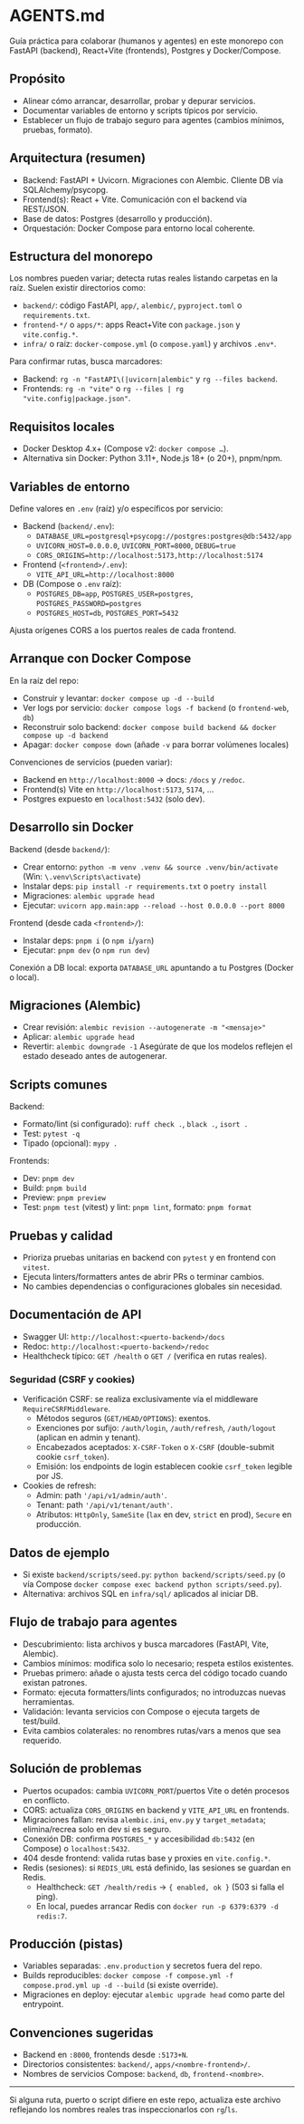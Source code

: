 # AGENTS.md

Guía práctica para colaborar (humanos y agentes) en este monorepo con FastAPI (backend), React+Vite (frontends), Postgres y Docker/Compose.

## Propósito
- Alinear cómo arrancar, desarrollar, probar y depurar servicios.
- Documentar variables de entorno y scripts típicos por servicio.
- Establecer un flujo de trabajo seguro para agentes (cambios mínimos, pruebas, formato).

## Arquitectura (resumen)
- Backend: FastAPI + Uvicorn. Migraciones con Alembic. Cliente DB vía SQLAlchemy/psycopg.
- Frontend(s): React + Vite. Comunicación con el backend vía REST/JSON.
- Base de datos: Postgres (desarrollo y producción).
- Orquestación: Docker Compose para entorno local coherente.

## Estructura del monorepo
Los nombres pueden variar; detecta rutas reales listando carpetas en la raíz.
Suelen existir directorios como:
- `backend/`: código FastAPI, `app/`, `alembic/`, `pyproject.toml` o `requirements.txt`.
- `frontend-*/` o `apps/*`: apps React+Vite con `package.json` y `vite.config.*`.
- `infra/` o raíz: `docker-compose.yml` (o `compose.yaml`) y archivos `.env*`.

Para confirmar rutas, busca marcadores:
- Backend: `rg -n "FastAPI\(|uvicorn|alembic"` y `rg --files backend`.
- Frontends: `rg -n "vite"` o `rg --files | rg "vite.config|package.json"`.

## Requisitos locales
- Docker Desktop 4.x+ (Compose v2: `docker compose …`).
- Alternativa sin Docker: Python 3.11+, Node.js 18+ (o 20+), pnpm/npm.

## Variables de entorno
Define valores en `.env` (raíz) y/o específicos por servicio:
- Backend (`backend/.env`):
  - `DATABASE_URL=postgresql+psycopg://postgres:postgres@db:5432/app`
  - `UVICORN_HOST=0.0.0.0`, `UVICORN_PORT=8000`, `DEBUG=true`
  - `CORS_ORIGINS=http://localhost:5173,http://localhost:5174`
- Frontend (`<frontend>/.env`):
  - `VITE_API_URL=http://localhost:8000`
- DB (Compose o `.env` raíz):
  - `POSTGRES_DB=app`, `POSTGRES_USER=postgres`, `POSTGRES_PASSWORD=postgres`
  - `POSTGRES_HOST=db`, `POSTGRES_PORT=5432`

Ajusta orígenes CORS a los puertos reales de cada frontend.

## Arranque con Docker Compose
En la raíz del repo:
- Construir y levantar: `docker compose up -d --build`
- Ver logs por servicio: `docker compose logs -f backend` (o `frontend-web`, `db`)
- Reconstruir solo backend: `docker compose build backend && docker compose up -d backend`
- Apagar: `docker compose down` (añade `-v` para borrar volúmenes locales)

Convenciones de servicios (pueden variar):
- Backend en `http://localhost:8000` → docs: `/docs` y `/redoc`.
- Frontend(s) Vite en `http://localhost:5173`, `5174`, …
- Postgres expuesto en `localhost:5432` (solo dev).

## Desarrollo sin Docker
Backend (desde `backend/`):
- Crear entorno: `python -m venv .venv && source .venv/bin/activate` (Win: `\.venv\Scripts\activate`)
- Instalar deps: `pip install -r requirements.txt` o `poetry install`
- Migraciones: `alembic upgrade head`
- Ejecutar: `uvicorn app.main:app --reload --host 0.0.0.0 --port 8000`

Frontend (desde cada `<frontend>/`):
- Instalar deps: `pnpm i` (o `npm i`/`yarn`)
- Ejecutar: `pnpm dev` (o `npm run dev`)

Conexión a DB local: exporta `DATABASE_URL` apuntando a tu Postgres (Docker o local).

## Migraciones (Alembic)
- Crear revisión: `alembic revision --autogenerate -m "<mensaje>"`
- Aplicar: `alembic upgrade head`
- Revertir: `alembic downgrade -1`
Asegúrate de que los modelos reflejen el estado deseado antes de autogenerar.

## Scripts comunes
Backend:
- Formato/lint (si configurado): `ruff check .`, `black .`, `isort .`
- Test: `pytest -q`
- Tipado (opcional): `mypy .`

Frontends:
- Dev: `pnpm dev`
- Build: `pnpm build`
- Preview: `pnpm preview`
- Test: `pnpm test` (vitest) y lint: `pnpm lint`, formato: `pnpm format`

## Pruebas y calidad
- Prioriza pruebas unitarias en backend con `pytest` y en frontend con `vitest`.
- Ejecuta linters/formatters antes de abrir PRs o terminar cambios.
- No cambies dependencias o configuraciones globales sin necesidad.

## Documentación de API
- Swagger UI: `http://localhost:<puerto-backend>/docs`
- Redoc: `http://localhost:<puerto-backend>/redoc`
- Healthcheck típico: `GET /health` o `GET /` (verifica en rutas reales).

### Seguridad (CSRF y cookies)
- Verificación CSRF: se realiza exclusivamente vía el middleware `RequireCSRFMiddleware`.
  - Métodos seguros (`GET/HEAD/OPTIONS`): exentos.
  - Exenciones por sufijo: `/auth/login`, `/auth/refresh`, `/auth/logout` (aplican en admin y tenant).
  - Encabezados aceptados: `X-CSRF-Token` o `X-CSRF` (double-submit cookie `csrf_token`).
  - Emisión: los endpoints de login establecen cookie `csrf_token` legible por JS.
- Cookies de refresh:
  - Admin: path `'/api/v1/admin/auth'`.
  - Tenant: path `'/api/v1/tenant/auth'`.
  - Atributos: `HttpOnly`, `SameSite` (`lax` en dev, `strict` en prod), `Secure` en producción.

## Datos de ejemplo
- Si existe `backend/scripts/seed.py`: `python backend/scripts/seed.py` (o vía Compose `docker compose exec backend python scripts/seed.py`).
- Alternativa: archivos SQL en `infra/sql/` aplicados al iniciar DB.

## Flujo de trabajo para agentes
- Descubrimiento: lista archivos y busca marcadores (FastAPI, Vite, Alembic).
- Cambios mínimos: modifica solo lo necesario; respeta estilos existentes.
- Pruebas primero: añade o ajusta tests cerca del código tocado cuando existan patrones.
- Formato: ejecuta formatters/lints configurados; no introduzcas nuevas herramientas.
- Validación: levanta servicios con Compose o ejecuta targets de test/build.
- Evita cambios colaterales: no renombres rutas/vars a menos que sea requerido.

## Solución de problemas
- Puertos ocupados: cambia `UVICORN_PORT`/puertos Vite o detén procesos en conflicto.
- CORS: actualiza `CORS_ORIGINS` en backend y `VITE_API_URL` en frontends.
- Migraciones fallan: revisa `alembic.ini`, `env.py` y `target_metadata`; elimina/recrea solo en dev si es seguro.
- Conexión DB: confirma `POSTGRES_*` y accesibilidad `db:5432` (en Compose) o `localhost:5432`.
- 404 desde frontend: valida rutas base y proxies en `vite.config.*`.
- Redis (sesiones): si `REDIS_URL` está definido, las sesiones se guardan en Redis.
  - Healthcheck: `GET /health/redis` → `{ enabled, ok }` (503 si falla el ping).
  - En local, puedes arrancar Redis con `docker run -p 6379:6379 -d redis:7`.

## Producción (pistas)
- Variables separadas: `.env.production` y secretos fuera del repo.
- Builds reproducibles: `docker compose -f compose.yml -f compose.prod.yml up -d --build` (si existe override).
- Migraciones en deploy: ejecutar `alembic upgrade head` como parte del entrypoint.

## Convenciones sugeridas
- Backend en `:8000`, frontends desde `:5173+N`.
- Directorios consistentes: `backend/`, `apps/<nombre-frontend>/`.
- Nombres de servicios Compose: `backend`, `db`, `frontend-<nombre>`.

---
Si alguna ruta, puerto o script difiere en este repo, actualiza este archivo reflejando los nombres reales tras inspeccionarlos con `rg`/`ls`.
